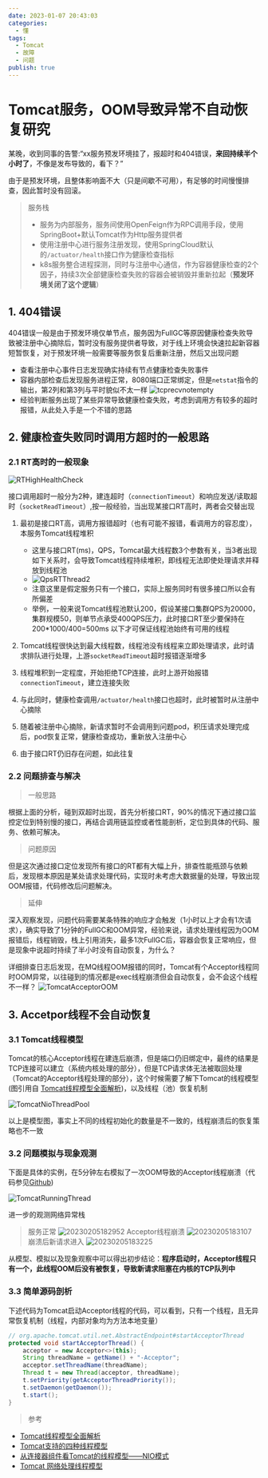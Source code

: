 ```yaml
---
date: 2023-01-07 20:43:03
categories:
  - 懂
tags:
  - Tomcat
  - 故障
  - 问题
publish: true
---
```


# Tomcat服务，OOM导致异常不自动恢复研究

某晚，收到同事的告警:“xx服务预发环境挂了，报超时和404错误，**来回持续半个小时了**，不像是发布导致的，看下？”

由于是预发环境，且整体影响面不大（只是间歇不可用），有足够的时间慢慢排查，因此暂时没有回滚。

> 服务栈
>
> - 服务为内部服务，服务间使用OpenFeign作为RPC调用手段，使用SpringBoot+默认Tomcat作为Http服务提供者
> - 使用注册中心进行服务注册发现，使用SpringCloud默认的```/actuator/health```接口作为健康检查指标
> - k8s服务整合进程探测，同时与注册中心通信，作为容器健康检查的2个因子，持续3次全部健康检查失败的容器会被销毁并重新拉起（**预发环境关闭了这个逻辑**）

## 1. 404错误

404错误一般是由于预发环境仅单节点，服务因为FullGC等原因健康检查失败导致被注册中心摘除后，暂时没有服务提供者导致，对于线上环境会快速拉起新容器短暂恢复，对于预发环境一般需要等服务恢复后重新注册，然后又出现问题

- 查看注册中心事件日志发现确实持续有节点健康检查失败事件
- 容器内部检查后发现服务进程正常，8080端口正常绑定，但是```netstat```指令的输出，第2列和第3列与平时貌似不太一样
![tcprecvnotempty](https://cdn.jsdelivr.net/gh/kkyeer/picbed/tcprecvnotempty.png)
- 经验判断服务出现了某些异常导致健康检查失败，考虑到调用方有较多的超时报错，从此处入手是一个不错的思路

## 2. 健康检查失败同时调用方超时的一般思路

### 2.1 RT高时的一般现象

![RTHighHealthCheck](https://cdn.jsdelivr.net/gh/kkyeer/picbed/RTHighHealthCheck.png)

接口调用超时一般分为2种，建连超时（```connectionTimeout```）和响应发送/读取超时（```socketReadTimeout```）,按一般经验，当出现某接口RT高时，两者会交替出现

1. 最初是接口RT高，调用方报错超时（也有可能不报错，看调用方的容忍度），本服务Tomcat线程堆积
   - 这里与接口RT(ms)，QPS，Tomcat最大线程数3个参数有关，当3者出现如下关系时，会导致Tomcat线程持续堆积，即线程无法即使处理请求并释放到线程池
   - ![QpsRTThread2](https://cdn.jsdelivr.net/gh/kkyeer/picbed/QpsRTThread2.svg)
   - 注意这里是假定服务只有一个接口，实际上服务同时有很多接口所以会有所偏差
   - 举例，一般来说Tomcat线程池默认200，假设某接口集群QPS为20000，集群规模50，则单节点承受400QPS压力，此时接口RT至少要保持在 200*1000/400=500ms 以下才可保证线程池始终有可用的线程

2. Tomcat线程很快达到最大线程数，线程池没有线程来立即处理请求，此时请求排队进行处理，上游```socketReadTimeout```超时报错逐渐增多
3. 线程堆积到一定程度，开始拒绝TCP连接，此时上游开始报错```connectionTimeout```，建立连接失败
4. 与此同时，健康检查调用```/actuator/health```接口也超时，此时被暂时从注册中心摘除
5. 随着被注册中心摘除，新请求暂时不会调用到问题pod，积压请求处理完成后，pod恢复正常，健康检查成功，重新放入注册中心
6. 由于接口RT仍旧存在问题，如此往复

### 2.2 问题排查与解决

> 一般思路

根据上面的分析，碰到双超时出现，首先分析接口RT，90%的情况下通过接口监控定位到特别慢的接口，再结合调用链监控或者性能剖析，定位到具体的代码、服务、依赖可解决。

> 问题原因

但是这次通过接口定位发现所有接口的RT都有大幅上升，排查性能瓶颈与依赖后，发现根本原因是某处请求处理代码，实现时未考虑大数据量的处理，导致出现OOM报错，代码修改后问题解决。

> 延伸

深入观察发现，问题代码需要某条特殊的响应才会触发（1小时以上才会有1次请求），确实导致了1分钟的FullGC和OOM异常，经验来说，请求处理线程因为OOM报错后，线程销毁，栈上引用消失，最多1次FullGC后，容器会恢复正常响应，但是现象中说超时持续了半小时没有自动恢复，为什么？

详细排查日志后发现，在MQ线程OOM报错的同时，Tomcat有个Acceptor线程同时OOM异常，以往碰到的情况都是exec线程崩溃但会自动恢复，会不会这个线程不一样？
![TomcatAcceptorOOM](https://cdn.jsdelivr.net/gh/kkyeer/picbed/TomcatAcceptorOOM.png)

## 3. Accetpor线程不会自动恢复

### 3.1 Tomcat线程模型

Tomcat的核心Acceptor线程在建连后崩溃，但是端口仍旧绑定中，最终的结果是TCP连接可以建立（系统内核处理的部分），但是TCP请求体无法被取回处理（Tomcat的Acceptor线程处理的部分），这个时候需要了解下Tomcat的线程模型(图引用自 [Tomcat线程模型全面解析](https://zhuanlan.zhihu.com/p/555519862))，以及线程（池）恢复机制

![TomcatNioThreadPool](https://cdn.jsdelivr.net/gh/kkyeer/picbed/TomcatNioThreadPool.png)

以上是模型图，事实上不同的线程初始化的数量是不一致的，线程崩溃后的恢复策略也不一致

### 3.2 问题模拟与现象观测

下面是具体的实例，在5分钟左右模拟了一次OOM导致的Acceptor线程崩溃（代码参见[Github](https://github.com/kkyeer/lab/tree/explore/oom_kill_tomcat_acceptor))

![TomcatRunningThread](https://cdn.jsdelivr.net/gh/kkyeer/picbed/TomcatRunningThread.png)

进一步的观测网络异常栈
> 服务正常
![20230205182952](https://cdn.jsdelivr.net/gh/kkyeer/picbed/20230205182952.png)
> Acceptor线程崩溃
![20230205183107](https://cdn.jsdelivr.net/gh/kkyeer/picbed/20230205183107.png)
> 崩溃后新请求进入
![20230205183225](https://cdn.jsdelivr.net/gh/kkyeer/picbed/20230205183225.png)

从模型、模拟以及现象观察中可以得出初步结论：**程序启动时，Acceptor线程只有一个，此线程OOM后没有被恢复，导致新请求阻塞在内核的TCP队列中**

### 3.3 简单源码剖析

下述代码为Tomcat启动Acceptor线程的代码，可以看到，只有一个线程，且无异常恢复机制（线程，内部对象均为方法本地变量）

```Java
// org.apache.tomcat.util.net.AbstractEndpoint#startAcceptorThread
protected void startAcceptorThread() {
    acceptor = new Acceptor<>(this);
    String threadName = getName() + "-Acceptor";
    acceptor.setThreadName(threadName);
    Thread t = new Thread(acceptor, threadName);
    t.setPriority(getAcceptorThreadPriority());
    t.setDaemon(getDaemon());
    t.start();
}
```

> 参考

- [Tomcat线程模型全面解析](https://zhuanlan.zhihu.com/p/555519862)
- [Tomcat支持的四种线程模型](http://uniquezhangqi.top/2018/10/27/Tomcat-Tomcat%E6%94%AF%E6%8C%81%E7%9A%84%E5%9B%9B%E7%A7%8D%E7%BA%BF%E7%A8%8B%E6%A8%A1%E5%9E%8B/)
- [从连接器组件看Tomcat的线程模型——NIO模式](https://www.cnblogs.com/54chensongxia/p/13289174.html)
- [Tomcat 网络处理线程模型](https://www.jianshu.com/p/be9bf92de667)
